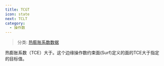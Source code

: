 ```yaml
---
title: TCGT
icon: state
next: TCLT
category:
  - 操作数
---
```


> 分类: [热膨胀系数数据](/hb/operands/130/876/  "Zemax 操作数 热膨胀系数数据")

热膨胀系数（TCE）大于。这个边缘操作数约束面(Surf)定义的面的TCE大于指定的目标值。